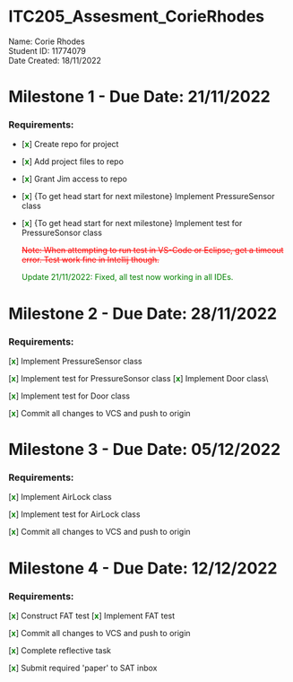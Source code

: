 # ITC205\_Assesment\_CorieRhodes

Name: Corie Rhodes \
Student ID: 11774079 \
Date Created: 18/11/2022 


# Milestone 1 - Due Date: 21/11/2022

### Requirements:

* [<span style="color:green; font-weight: bold;">x</span>] Create repo for project

* [<span style="color:green; font-weight: bold;">x</span>]  Add project files to repo

* [<span style="color:green; font-weight: bold;">x</span>]  Grant Jim access to repo

* [<span style="color:green; font-weight: bold;">x</span>] \{To get head start for next milestone\} Implement PressureSensor class

* [<span style="color:green; font-weight: bold;">x</span>] \{To get head start for next milestone\} Implement test for PressureSonsor class
	  
  <span style="color:red">~~Note: When attempting to run test in VS-Code or Eclipse, get a timeout error. Test work fine in Intellij though.~~</span>
  
  <span style="color:green">Update 21/11/2022: Fixed, all test now working in all IDEs.</span>

# Milestone 2 - Due Date:  28/11/2022

### Requirements:

[<span style="color:green; font-weight: bold;">x</span>] Implement PressureSensor class

[<span style="color:green; font-weight: bold;">x</span>] Implement test for PressureSonsor class
[<span style="color:green; font-weight: bold;">x</span>] Implement Door class\\

[<span style="color:green; font-weight: bold;">x</span>] Implement test for Door class

[<span style="color:green; font-weight: bold;">x</span>] Commit all changes to VCS and push to origin

# Milestone 3 - Due Date: 05/12/2022

### Requirements:

[<span style="color:green; font-weight: bold;">x</span>] Implement AirLock class

[<span style="color:green; font-weight: bold;">x</span>] Implement test for AirLock class

[<span style="color:green; font-weight: bold;">x</span>] Commit all changes to VCS and push to origin

# Milestone 4 - Due Date: 12/12/2022

### Requirements:

[<span style="color:green; font-weight: bold;">x</span>] Construct FAT test
[<span style="color:green; font-weight: bold;">x</span>] Implement FAT test

[<span style="color:green; font-weight: bold;">x</span>] Commit all changes to VCS and push to origin

[<span style="color:green; font-weight: bold;">x</span>] Complete reflective task

[<span style="color:green; font-weight: bold;">x</span>] Submit required 'paper' to SAT inbox
